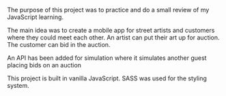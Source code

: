 The purpose of this project was to practice and do a small review of my JavaScript learning.

The main idea was to create a mobile app for street artists and customers where they could meet each other. An artist can put their art up for auction. The customer can bid in the auction.

An API has been added for simulation where it simulates another guest placing bids on an auction

This project is built in vanilla JavaScript. SASS was used for the styling system.
